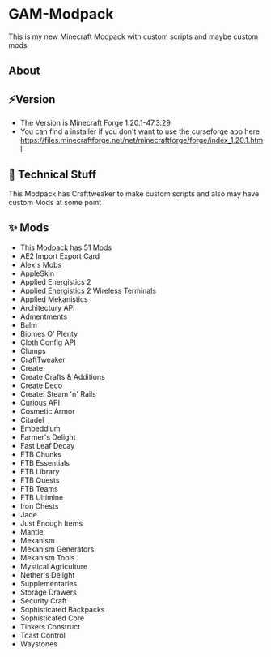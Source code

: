 # GAM-Modpack
This is my new Minecraft Modpack with custom scripts and maybe custom mods 


## About

## ⚡Version
- The Version is Minecraft Forge 1.20.1-47.3.29
- You can find a installer if you don't want to use the curseforge app here https://files.minecraftforge.net/net/minecraftforge/forge/index_1.20.1.html


## 🔧 Technical Stuff
This Modpack has Crafttweaker to make custom scripts and also may have custom Mods at some point 

## ✨ Mods
- This Modpack has 51 Mods
- AE2 Import Export Card
- Alex's Mobs
- AppleSkin
- Applied Energistics 2
- Applied Energistics 2 Wireless Terminals 
- Applied Mekanistics 
- Architectury API 
- Admentments 
- Balm
- Biomes O' Plenty
- Cloth Config API 
- Clumps
- CraftTweaker
- Create
- Create Crafts & Additions 
- Create Deco
- Create: Steam 'n' Rails 
- Curious API 
- Cosmetic Armor
- Citadel
- Embeddium
- Farmer's Delight
- Fast Leaf Decay
- FTB Chunks
- FTB Essentials
- FTB Library
- FTB Quests
- FTB Teams 
- FTB Ultimine
- Iron Chests
- Jade
- Just Enough Items
- Mantle
- Mekanism
- Mekanism Generators
- Mekanism Tools
- Mystical Agriculture
- Nether's Delight
- Supplementaries
- Storage Drawers
- Security Craft
- Sophisticated Backpacks
- Sophisticated Core
- Tinkers Construct
- Toast Control
- Waystones